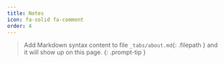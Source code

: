 ```yaml
---
title: Notes
icon: fa-solid fa-comment
order: 4
---
```


> Add Markdown syntax content to file `_tabs/about.md`{: .filepath } and it will show up on this page.
{: .prompt-tip }
